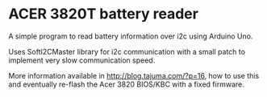 ACER 3820T battery reader
=========================

A simple program to read battery information over i2c
using Arduino Uno.

Uses SoftI2CMaster library for i2c communication with a small patch
to implement very slow communication speed.

More information available in http://blog.tajuma.com/?p=16, how to use
this and eventually re-flash the Acer 3820 BIOS/KBC with a fixed
firmware.
